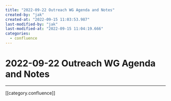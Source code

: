 ```yaml
---
title: "2022-09-22 Outreach WG Agenda and Notes"
created-by: "jak"
created-at: "2022-09-15 11:03:53.987"
last-modified-by: "jak"
last-modified-at: "2022-09-15 11:04:19.666"
categories:
  - confluence
---
```


# 2022-09-22 Outreach WG Agenda and Notes


---

[[category.confluence]]
